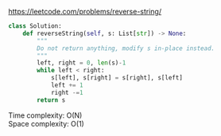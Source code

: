 <https://leetcode.com/problems/reverse-string/>
```python
class Solution:
    def reverseString(self, s: List[str]) -> None:
        """
        Do not return anything, modify s in-place instead.
        """
        left, right = 0, len(s)-1
        while left < right:
            s[left], s[right] = s[right], s[left]
            left += 1
            right -=1
        return s
```
Time complexity: O(N)  
Space complexity: O(1)
